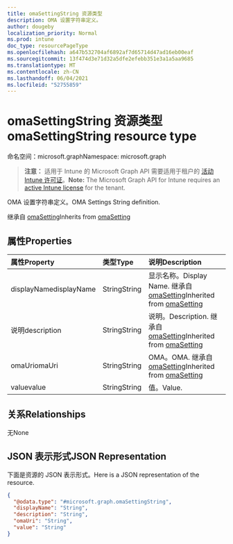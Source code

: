 ```yaml
---
title: omaSettingString 资源类型
description: OMA 设置字符串定义。
author: dougeby
localization_priority: Normal
ms.prod: intune
doc_type: resourcePageType
ms.openlocfilehash: a647b532704af6892af7d65714d47ad16eb00eaf
ms.sourcegitcommit: 13f474d3e71d32a5dfe2efebb351e3a1a5aa9685
ms.translationtype: MT
ms.contentlocale: zh-CN
ms.lasthandoff: 06/04/2021
ms.locfileid: "52755859"
---
```

# <a name="omasettingstring-resource-type"></a><span data-ttu-id="0af62-103">omaSettingString 资源类型</span><span class="sxs-lookup"><span data-stu-id="0af62-103">omaSettingString resource type</span></span>

<span data-ttu-id="0af62-104">命名空间：microsoft.graph</span><span class="sxs-lookup"><span data-stu-id="0af62-104">Namespace: microsoft.graph</span></span>

> <span data-ttu-id="0af62-105">**注意：** 适用于 Intune 的 Microsoft Graph API 需要适用于租户的 [活动 Intune 许可证](https://go.microsoft.com/fwlink/?linkid=839381)。</span><span class="sxs-lookup"><span data-stu-id="0af62-105">**Note:** The Microsoft Graph API for Intune requires an [active Intune license](https://go.microsoft.com/fwlink/?linkid=839381) for the tenant.</span></span>

<span data-ttu-id="0af62-106">OMA 设置字符串定义。</span><span class="sxs-lookup"><span data-stu-id="0af62-106">OMA Settings String definition.</span></span>


<span data-ttu-id="0af62-107">继承自 [omaSetting](../resources/intune-deviceconfig-omasetting.md)</span><span class="sxs-lookup"><span data-stu-id="0af62-107">Inherits from [omaSetting](../resources/intune-deviceconfig-omasetting.md)</span></span>

## <a name="properties"></a><span data-ttu-id="0af62-108">属性</span><span class="sxs-lookup"><span data-stu-id="0af62-108">Properties</span></span>
|<span data-ttu-id="0af62-109">属性</span><span class="sxs-lookup"><span data-stu-id="0af62-109">Property</span></span>|<span data-ttu-id="0af62-110">类型</span><span class="sxs-lookup"><span data-stu-id="0af62-110">Type</span></span>|<span data-ttu-id="0af62-111">说明</span><span class="sxs-lookup"><span data-stu-id="0af62-111">Description</span></span>|
|:---|:---|:---|
|<span data-ttu-id="0af62-112">displayName</span><span class="sxs-lookup"><span data-stu-id="0af62-112">displayName</span></span>|<span data-ttu-id="0af62-113">String</span><span class="sxs-lookup"><span data-stu-id="0af62-113">String</span></span>|<span data-ttu-id="0af62-114">显示名称。</span><span class="sxs-lookup"><span data-stu-id="0af62-114">Display Name.</span></span> <span data-ttu-id="0af62-115">继承自 [omaSetting](../resources/intune-deviceconfig-omasetting.md)</span><span class="sxs-lookup"><span data-stu-id="0af62-115">Inherited from [omaSetting](../resources/intune-deviceconfig-omasetting.md)</span></span>|
|<span data-ttu-id="0af62-116">说明</span><span class="sxs-lookup"><span data-stu-id="0af62-116">description</span></span>|<span data-ttu-id="0af62-117">String</span><span class="sxs-lookup"><span data-stu-id="0af62-117">String</span></span>|<span data-ttu-id="0af62-118">说明。</span><span class="sxs-lookup"><span data-stu-id="0af62-118">Description.</span></span> <span data-ttu-id="0af62-119">继承自 [omaSetting](../resources/intune-deviceconfig-omasetting.md)</span><span class="sxs-lookup"><span data-stu-id="0af62-119">Inherited from [omaSetting](../resources/intune-deviceconfig-omasetting.md)</span></span>|
|<span data-ttu-id="0af62-120">omaUri</span><span class="sxs-lookup"><span data-stu-id="0af62-120">omaUri</span></span>|<span data-ttu-id="0af62-121">String</span><span class="sxs-lookup"><span data-stu-id="0af62-121">String</span></span>|<span data-ttu-id="0af62-122">OMA。</span><span class="sxs-lookup"><span data-stu-id="0af62-122">OMA.</span></span> <span data-ttu-id="0af62-123">继承自 [omaSetting](../resources/intune-deviceconfig-omasetting.md)</span><span class="sxs-lookup"><span data-stu-id="0af62-123">Inherited from [omaSetting](../resources/intune-deviceconfig-omasetting.md)</span></span>|
|<span data-ttu-id="0af62-124">value</span><span class="sxs-lookup"><span data-stu-id="0af62-124">value</span></span>|<span data-ttu-id="0af62-125">String</span><span class="sxs-lookup"><span data-stu-id="0af62-125">String</span></span>|<span data-ttu-id="0af62-126">值。</span><span class="sxs-lookup"><span data-stu-id="0af62-126">Value.</span></span>|

## <a name="relationships"></a><span data-ttu-id="0af62-127">关系</span><span class="sxs-lookup"><span data-stu-id="0af62-127">Relationships</span></span>
<span data-ttu-id="0af62-128">无</span><span class="sxs-lookup"><span data-stu-id="0af62-128">None</span></span>

## <a name="json-representation"></a><span data-ttu-id="0af62-129">JSON 表示形式</span><span class="sxs-lookup"><span data-stu-id="0af62-129">JSON Representation</span></span>
<span data-ttu-id="0af62-130">下面是资源的 JSON 表示形式。</span><span class="sxs-lookup"><span data-stu-id="0af62-130">Here is a JSON representation of the resource.</span></span>
<!-- {
  "blockType": "resource",
  "@odata.type": "microsoft.graph.omaSettingString"
}
-->
``` json
{
  "@odata.type": "#microsoft.graph.omaSettingString",
  "displayName": "String",
  "description": "String",
  "omaUri": "String",
  "value": "String"
}
```




